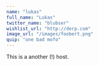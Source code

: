 ```yaml
---
name: "lukas"
full_name: "Lukas"
twitter_name: "blubser"
wishlist_url: "http://derp.com"
image_url: "/images/foobert.png"
quip: "one bad mofo"
---
```


This is a another (!) host.
